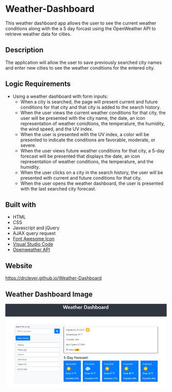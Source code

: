 # Weather-Dashboard

This weather dashboard app allows the user to see the current weather conditions along with the a 5 day forcast using the OpenWeather API to retrieve weather data for cities.

## Description
The application will allow the user to save previously searched city names and enter new cities to see the weather conditions for the entered city.  

## Logic Requirements
* Using a weather dashboard with form inputs:
  * When a city is searched, the page will present current and future conditions for that city and that city is added to the search history.
  * When the user views the current weather conditions for that city, the user will be presented with the city name, the date, an icon representation of weather conidtions, the temperature, the humidity, the wind speed, and the UV index.
  * When the user is presented with the UV index, a color will be presented to indicate the conditions are favorable, moderate, or severe.
  * When the user views future weather conditions for that city, a 5-day forecast will be presented that displays the date, an icon representation of weather conditions, the temperature, and the humidity.
  * When the user clicks on a city in the search history, the user will be presented with current and future conditions for that city.
  * When the user opens the weather dashboard, the user is presented with the last searched city forecast.

## Built with
* HTML
* CSS
* Javascript and jQuery
* AJAX query request
* [Font Awesome Icon](fontawesome.com)
* [Visual Studio Code](code.visualstudio.com)
* [Openweather API](https://openweathermap.org/api)



## Website
https://drclever.github.io/Weather-Dashboard


## Weather Dashboard Image
![Weather-Dashboard Image](./Weather-Dashboard.PNG)

